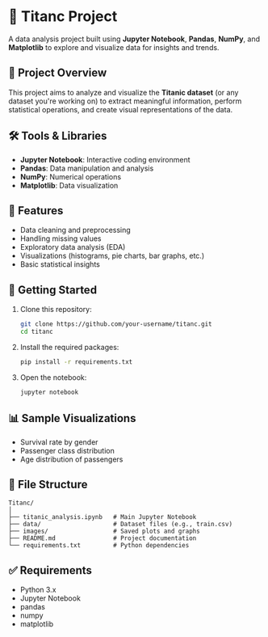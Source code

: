 
# 🧠 Titanc Project

A data analysis project built using **Jupyter Notebook**, **Pandas**, **NumPy**, and **Matplotlib** to explore and visualize data for insights and trends.

## 📁 Project Overview

This project aims to analyze and visualize the **Titanic dataset** (or any dataset you're working on) to extract meaningful information, perform statistical operations, and create visual representations of the data.

## 🛠️ Tools & Libraries

* **Jupyter Notebook**: Interactive coding environment
* **Pandas**: Data manipulation and analysis
* **NumPy**: Numerical operations
* **Matplotlib**: Data visualization

## 📌 Features

* Data cleaning and preprocessing
* Handling missing values
* Exploratory data analysis (EDA)
* Visualizations (histograms, pie charts, bar graphs, etc.)
* Basic statistical insights

## 🚀 Getting Started

1. Clone this repository:

   ```bash
   git clone https://github.com/your-username/titanc.git
   cd titanc
   ```

2. Install the required packages:

   ```bash
   pip install -r requirements.txt
   ```

3. Open the notebook:

   ```bash
   jupyter notebook
   ```

## 📊 Sample Visualizations

* Survival rate by gender
* Passenger class distribution
* Age distribution of passengers

## 📂 File Structure

```
Titanc/
│
├── titanic_analysis.ipynb   # Main Jupyter Notebook
├── data/                    # Dataset files (e.g., train.csv)
├── images/                  # Saved plots and graphs
├── README.md                # Project documentation
└── requirements.txt         # Python dependencies
```

## ✅ Requirements

* Python 3.x
* Jupyter Notebook
* pandas
* numpy
* matplotlib
